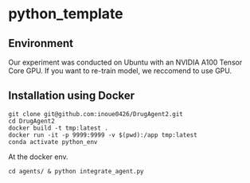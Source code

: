 # python_template

## Environment

Our experiment was conducted on Ubuntu with an NVIDIA A100 Tensor Core GPU. If
you want to re-train model, we reccomend to use GPU.

## Installation using Docker

```shell
git clone git@github.com:inoue0426/DrugAgent2.git
cd DrugAgent2
docker build -t tmp:latest .
docker run -it -p 9999:9999 -v $(pwd):/app tmp:latest
conda activate python_env
```

At the docker env.

```shell
cd agents/ & python integrate_agent.py
```
